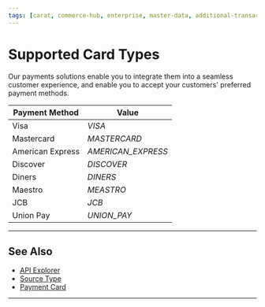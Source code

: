 ```yaml
---
tags: [carat, commerce-hub, enterprise, master-data, additional-transaction-data]
---
```



# Supported Card Types

Our payments solutions enable you to integrate them into a seamless customer experience, and enable you to accept your customers' preferred payment methods.

|Payment Method | Value|
|-------|-------|
|Visa | *VISA* |
|Mastercard | *MASTERCARD* |
|American Express | *AMERICAN_EXPRESS* |
|Discover | *DISCOVER* |
|Diners | *DINERS* |
|Maestro | *MEASTRO* |
|JCB | *JCB* |
|Union Pay | *UNION_PAY* |

---

## See Also

- [API Explorer](../api/?type=post&path=/payments/v1/charges)
- [Source Type](?path=docs/Resources/Guides/Payment-Sources/Source-Type.md)
- [Payment Card](?path=docs/Resources/Guides/Payment-Sources/Payment-Card.md)

---